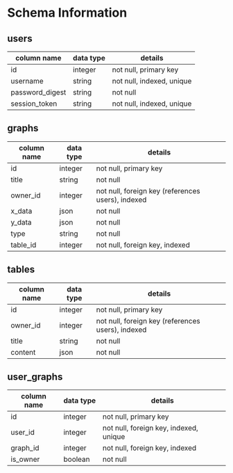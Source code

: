 # Schema Information

## users
column name     | data type | details
----------------|-----------|-----------------------
id              | integer   | not null, primary key
username        | string    | not null, indexed, unique
password_digest | string    | not null
session_token   | string    | not null, indexed, unique

## graphs
column name | data type | details
------------|-----------|-----------------------
id          | integer   | not null, primary key
title       | string    | not null
owner_id    | integer   | not null, foreign key (references users), indexed
x_data      | json      | not null
y_data      | json      | not null
type        | string    | not null
table_id    | integer   | not null, foreign key, indexed

## tables
column name | data type | details
------------|-----------|-----------------------
id          | integer   | not null, primary key
owner_id    | integer   | not null, foreign key (references users), indexed
title       | string    | not null
content     | json      | not null


## user_graphs
column name | data type | details
------------|-----------|-----------------------
id          | integer   | not null, primary key
user_id     | integer   | not null, foreign key, indexed, unique
graph_id    | integer   | not null, foreign key, indexed
is_owner    | boolean   | not null
